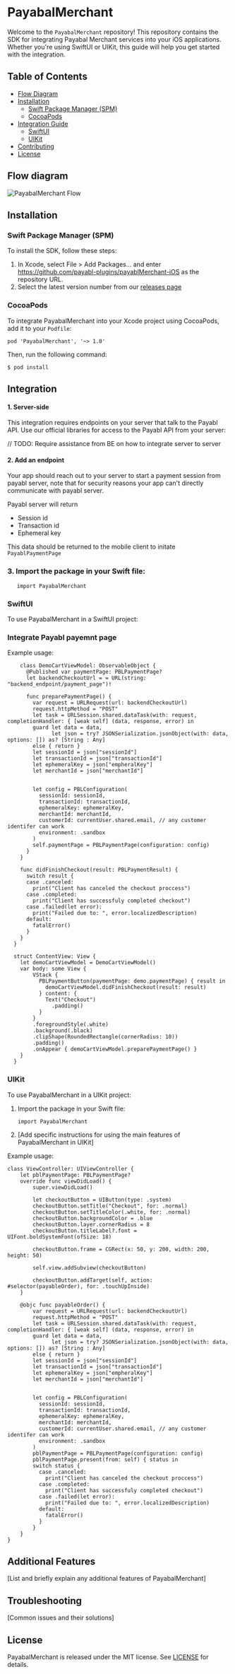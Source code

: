 # PayabalMerchant

Welcome to the `PayabalMerchant` repository! This repository contains the SDK for integrating Payabal Merchant services into your iOS applications. Whether you're using SwiftUI or UIKit, this guide will help you get started with the integration.

## Table of Contents
- [Flow Diagram](#flow-diagram)
- [Installation](#installation)
  - [Swift Package Manager (SPM)](#swift-package-manager-spm)
  - [CocoaPods](#cocoapods)
- [Integration Guide](#integration)
  - [SwiftUI](#swiftui)
  - [UIKit](#uikit)
- [Contributing](#contributing)
- [License](#license)

## Flow diagram

![PayabalMerchant Flow](Flow.png)

## Installation

### Swift Package Manager (SPM)

To install the SDK, follow these steps:
1. In Xcode, select File > Add Packages… and enter https://github.com/payabl-plugins/payablMerchant-iOS as the repository URL.
2. Select the latest version number from our [releases page](https://github.com/payabl-plugins/payablMerchant-iOS/releases)

### CocoaPods

To integrate PayabalMerchant into your Xcode project using CocoaPods, add it to your `Podfile`:

    pod 'PayabalMerchant', '~> 1.0'

Then, run the following command:

    $ pod install


## Integration

#### 1. Server-side

This integration requires endpoints on your server that talk to the Payabl API. Use our official libraries for access to the Payabl API from your server:

// TODO: Require assistance from BE on how to integrate server to server

#### 2. Add an endpoint

Your app should reach out to your server to start a payment session from payabl server, note that
for security reasons your app can't directly communicate with payabl server.

Payabl server will return 
  - Session id
  - Transaction id
  - Ephemeral key
  
This data should be returned to the mobile client to initate `PayablPaymentPage`


### 3. Import the package in your Swift file:

       import PayabalMerchant

### **SwiftUI**
To use PayabalMerchant in a SwiftUI project:

### Integrate Payabl payemnt page 

Example usage:
```
    class DemoCartViewModel: ObservableObject {
      @Published var paymentPage: PBLPaymentPage?
      let backendCheckoutUrl = = URL(string: "backend_endpoint/payment_page")!

      func preparePaymentPage() {
        var request = URLRequest(url: backendCheckoutUrl)
        request.httpMethod = "POST"
        let task = URLSession.shared.dataTask(with: request, completionHandler: { [weak self] (data, response, error) in
        guard let data = data,
              let json = try? JSONSerialization.jsonObject(with: data, options: []) as? [String : Any]
        else { return }
        let sessionId = json["sessionId"]
        let transactionId = json["transactionId"]
        let ephemeralKey = json["empheralKey"]
        let merchantId = json["merchantId"]
        
        
        let config = PBLConfiguration(
          sessionId: sessionId,
          transactionId: transactionId,
          ephemeralKey: ephemeralKey,
          merchantId: merchantId,
          customerId: currentUser.shared.email, // any customer identifer can work
          environment: .sandbox
        )
        self.paymentPage = PBLPaymentPage(configuration: config)
      }
    }
    
    func didFinishCheckout(result: PBLPaymentResult) {
      switch result {
      case .canceled:
        print("Client has canceled the checkout proccess")
      case .completed:
        print("Client has successfuly completed checkout")
      case .failed(let error):
        print("Failed due to: ", error.localizedDescription)
      default:
        fatalError()
      }
    }
  }
  
  struct ContentView: View {
    let demoCartViewModel = DemoCartViewModel()
    var body: some View {
        VStack {
          PBLPaymentButton(paymentPage: demo.paymentPage) { result in
            demoCartViewModel.didFinishCheckout(result: result)
          } content: {
            Text("Checkout")
              .padding()
          }
        }
        .foregroundStyle(.white)
        .background(.black)
        .clipShape(RoundedRectangle(cornerRadius: 10))
        .padding()
        .onAppear { demoCartViewModel.preparePaymentPage() }
    }
  }
```
### **UIKit**

To use PayabalMerchant in a UIKit project:

1. Import the package in your Swift file:

       import PayabalMerchant

2. [Add specific instructions for using the main features of PayabalMerchant in UIKit]

Example usage:

    class ViewController: UIViewController {
        let pblPaymentPage: PBLPaymentPage?
        override func viewDidLoad() {
            super.viewDidLoad()
            
            let checkoutButton = UIButton(type: .system)
            checkoutButton.setTitle("Checkout", for: .normal)
            checkoutButton.setTitleColor(.white, for: .normal)
            checkoutButton.backgroundColor = .blue
            checkoutButton.layer.cornerRadius = 8
            checkoutButton.titleLabel?.font = UIFont.boldSystemFont(ofSize: 18)

            checkoutButton.frame = CGRect(x: 50, y: 200, width: 200, height: 50)
            
            self.view.addSubview(checkoutButton)
            
            checkoutButton.addTarget(self, action: #selector(payableOrder), for: .touchUpInside)
        }

        @objc func payableOrder() {
            var request = URLRequest(url: backendCheckoutUrl)
            request.httpMethod = "POST"
            let task = URLSession.shared.dataTask(with: request, completionHandler: { [weak self] (data, response, error) in
            guard let data = data,
                  let json = try? JSONSerialization.jsonObject(with: data, options: []) as? [String : Any]
            else { return }
            let sessionId = json["sessionId"]
            let transactionId = json["transactionId"]
            let ephemeralKey = json["empheralKey"]
            let merchantId = json["merchantId"]
            
            
            let config = PBLConfiguration(
              sessionId: sessionId,
              transactionId: transactionId,
              ephemeralKey: ephemeralKey,
              merchantId: merchantId,
              customerId: currentUser.shared.email, // any customer identifer can work
              environment: .sandbox
            )
            pblPaymentPage = PBLPaymentPage(configuration: config)
            pblPaymentPage.present(from: self) { status in
            switch status {
              case .canceled:
                print("Client has canceled the checkout proccess")
              case .completed:
                print("Client has successfuly completed checkout")
              case .failed(let error):
                print("Failed due to: ", error.localizedDescription)
              default:
                fatalError()
              }
            }
        }
    }

## Additional Features

[List and briefly explain any additional features of PayabalMerchant]

## Troubleshooting

[Common issues and their solutions]

## License

PayabalMerchant is released under the MIT license. See [LICENSE](LICENSE) for details.
